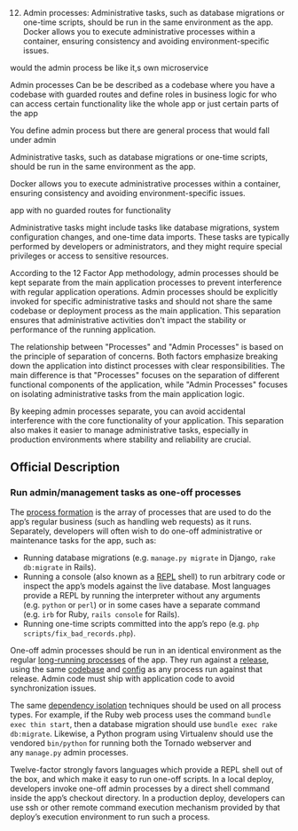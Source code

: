 12. Admin processes: Administrative tasks, such as database migrations or one-time scripts, should be run in the same environment as the app. Docker allows you to execute administrative processes within a container, ensuring consistency and avoiding environment-specific issues.


would the admin process be like it,s own microservice 


Admin processes Can be be described as a codebase where you have a codebase with guarded routes and define roles in business logic for who can access certain functionality like the whole app or just certain parts of the app



You define admin process but there are general process that would fall under admin

Administrative tasks, such as database migrations or one-time scripts, should be run in the same environment as the app.

Docker allows you to execute administrative processes within a container, ensuring consistency and avoiding environment-specific issues.


app with no guarded routes for functionality 


Administrative tasks might include tasks like database migrations, system configuration changes, and one-time data imports. These tasks are typically performed by developers or administrators, and they might require special privileges or access to sensitive resources.

According to the 12 Factor App methodology, admin processes should be kept separate from the main application processes to prevent interference with regular application operations. Admin processes should be explicitly invoked for specific administrative tasks and should not share the same codebase or deployment process as the main application. This separation ensures that administrative activities don't impact the stability or performance of the running application.



The relationship between "Processes" and "Admin Processes" is based on the principle of separation of concerns. Both factors emphasize breaking down the application into distinct processes with clear responsibilities. The main difference is that "Processes" focuses on the separation of different functional components of the application, while "Admin Processes" focuses on isolating administrative tasks from the main application logic.

By keeping admin processes separate, you can avoid accidental interference with the core functionality of your application. This separation also makes it easier to manage administrative tasks, especially in production environments where stability and reliability are crucial.

## Official Description
### Run admin/management tasks as one-off processes

The [process formation](https://12factor.net/concurrency) is the array of processes that are used to do the app’s regular business (such as handling web requests) as it runs. Separately, developers will often wish to do one-off administrative or maintenance tasks for the app, such as:

- Running database migrations (e.g. `manage.py migrate` in Django, `rake db:migrate` in Rails).
- Running a console (also known as a [REPL](http://en.wikipedia.org/wiki/Read-eval-print_loop) shell) to run arbitrary code or inspect the app’s models against the live database. Most languages provide a REPL by running the interpreter without any arguments (e.g. `python` or `perl`) or in some cases have a separate command (e.g. `irb` for Ruby, `rails console` for Rails).
- Running one-time scripts committed into the app’s repo (e.g. `php scripts/fix_bad_records.php`).

One-off admin processes should be run in an identical environment as the regular [long-running processes](https://12factor.net/processes) of the app. They run against a [release](https://12factor.net/build-release-run), using the same [codebase](https://12factor.net/codebase) and [config](https://12factor.net/config) as any process run against that release. Admin code must ship with application code to avoid synchronization issues.

The same [dependency isolation](https://12factor.net/dependencies) techniques should be used on all process types. For example, if the Ruby web process uses the command `bundle exec thin start`, then a database migration should use `bundle exec rake db:migrate`. Likewise, a Python program using Virtualenv should use the vendored `bin/python` for running both the Tornado webserver and any `manage.py` admin processes.

Twelve-factor strongly favors languages which provide a REPL shell out of the box, and which make it easy to run one-off scripts. In a local deploy, developers invoke one-off admin processes by a direct shell command inside the app’s checkout directory. In a production deploy, developers can use ssh or other remote command execution mechanism provided by that deploy’s execution environment to run such a process.